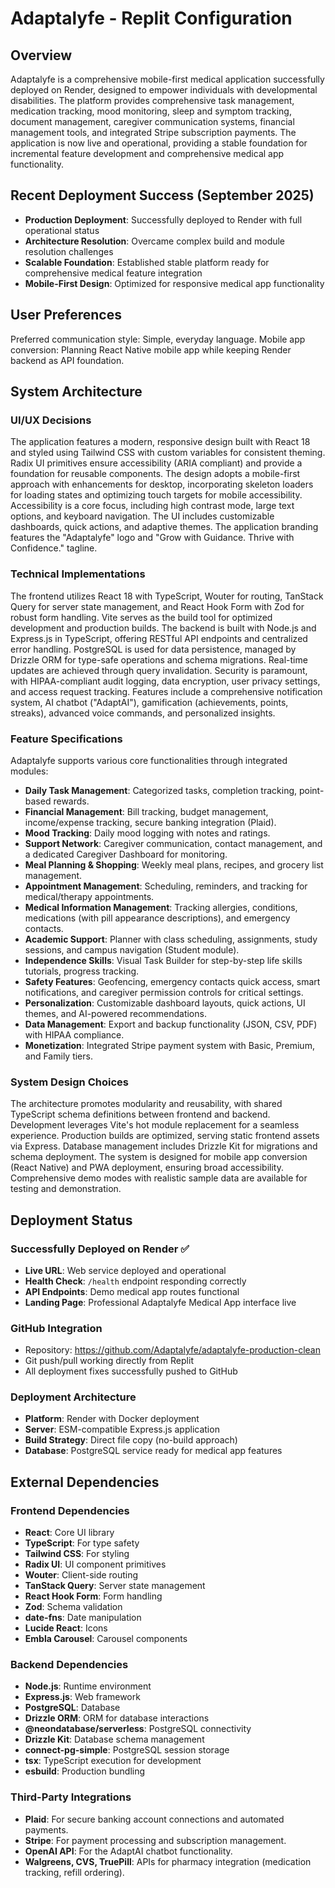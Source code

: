 # Adaptalyfe - Replit Configuration

## Overview
Adaptalyfe is a comprehensive mobile-first medical application successfully deployed on Render, designed to empower individuals with developmental disabilities. The platform provides comprehensive task management, medication tracking, mood monitoring, sleep and symptom tracking, document management, caregiver communication systems, financial management tools, and integrated Stripe subscription payments. The application is now live and operational, providing a stable foundation for incremental feature development and comprehensive medical app functionality.

## Recent Deployment Success (September 2025)
- **Production Deployment**: Successfully deployed to Render with full operational status
- **Architecture Resolution**: Overcame complex build and module resolution challenges
- **Scalable Foundation**: Established stable platform ready for comprehensive medical feature integration
- **Mobile-First Design**: Optimized for responsive medical app functionality

## User Preferences
Preferred communication style: Simple, everyday language.
Mobile app conversion: Planning React Native mobile app while keeping Render backend as API foundation.

## System Architecture

### UI/UX Decisions
The application features a modern, responsive design built with React 18 and styled using Tailwind CSS with custom variables for consistent theming. Radix UI primitives ensure accessibility (ARIA compliant) and provide a foundation for reusable components. The design adopts a mobile-first approach with enhancements for desktop, incorporating skeleton loaders for loading states and optimizing touch targets for mobile accessibility. Accessibility is a core focus, including high contrast mode, large text options, and keyboard navigation. The UI includes customizable dashboards, quick actions, and adaptive themes. The application branding features the "Adaptalyfe" logo and "Grow with Guidance. Thrive with Confidence." tagline.

### Technical Implementations
The frontend utilizes React 18 with TypeScript, Wouter for routing, TanStack Query for server state management, and React Hook Form with Zod for robust form handling. Vite serves as the build tool for optimized development and production builds. The backend is built with Node.js and Express.js in TypeScript, offering RESTful API endpoints and centralized error handling. PostgreSQL is used for data persistence, managed by Drizzle ORM for type-safe operations and schema migrations. Real-time updates are achieved through query invalidation. Security is paramount, with HIPAA-compliant audit logging, data encryption, user privacy settings, and access request tracking. Features include a comprehensive notification system, AI chatbot ("AdaptAI"), gamification (achievements, points, streaks), advanced voice commands, and personalized insights.

### Feature Specifications
Adaptalyfe supports various core functionalities through integrated modules:
- **Daily Task Management**: Categorized tasks, completion tracking, point-based rewards.
- **Financial Management**: Bill tracking, budget management, income/expense tracking, secure banking integration (Plaid).
- **Mood Tracking**: Daily mood logging with notes and ratings.
- **Support Network**: Caregiver communication, contact management, and a dedicated Caregiver Dashboard for monitoring.
- **Meal Planning & Shopping**: Weekly meal plans, recipes, and grocery list management.
- **Appointment Management**: Scheduling, reminders, and tracking for medical/therapy appointments.
- **Medical Information Management**: Tracking allergies, conditions, medications (with pill appearance descriptions), and emergency contacts.
- **Academic Support**: Planner with class scheduling, assignments, study sessions, and campus navigation (Student module).
- **Independence Skills**: Visual Task Builder for step-by-step life skills tutorials, progress tracking.
- **Safety Features**: Geofencing, emergency contacts quick access, smart notifications, and caregiver permission controls for critical settings.
- **Personalization**: Customizable dashboard layouts, quick actions, UI themes, and AI-powered recommendations.
- **Data Management**: Export and backup functionality (JSON, CSV, PDF) with HIPAA compliance.
- **Monetization**: Integrated Stripe payment system with Basic, Premium, and Family tiers.

### System Design Choices
The architecture promotes modularity and reusability, with shared TypeScript schema definitions between frontend and backend. Development leverages Vite's hot module replacement for a seamless experience. Production builds are optimized, serving static frontend assets via Express. Database management includes Drizzle Kit for migrations and schema deployment. The system is designed for mobile app conversion (React Native) and PWA deployment, ensuring broad accessibility. Comprehensive demo modes with realistic sample data are available for testing and demonstration.

## Deployment Status

### Successfully Deployed on Render ✅
- **Live URL**: Web service deployed and operational
- **Health Check**: `/health` endpoint responding correctly
- **API Endpoints**: Demo medical app routes functional
- **Landing Page**: Professional Adaptalyfe Medical App interface live

### GitHub Integration
- Repository: https://github.com/Adaptalyfe/adaptalyfe-production-clean
- Git push/pull working directly from Replit
- All deployment fixes successfully pushed to GitHub

### Deployment Architecture
- **Platform**: Render with Docker deployment
- **Server**: ESM-compatible Express.js application
- **Build Strategy**: Direct file copy (no-build approach)
- **Database**: PostgreSQL service ready for medical app features

## External Dependencies

### Frontend Dependencies
- **React**: Core UI library
- **TypeScript**: For type safety
- **Tailwind CSS**: For styling
- **Radix UI**: UI component primitives
- **Wouter**: Client-side routing
- **TanStack Query**: Server state management
- **React Hook Form**: Form handling
- **Zod**: Schema validation
- **date-fns**: Date manipulation
- **Lucide React**: Icons
- **Embla Carousel**: Carousel components

### Backend Dependencies
- **Node.js**: Runtime environment
- **Express.js**: Web framework
- **PostgreSQL**: Database
- **Drizzle ORM**: ORM for database interactions
- **@neondatabase/serverless**: PostgreSQL connectivity
- **Drizzle Kit**: Database schema management
- **connect-pg-simple**: PostgreSQL session storage
- **tsx**: TypeScript execution for development
- **esbuild**: Production bundling

### Third-Party Integrations
- **Plaid**: For secure banking account connections and automated payments.
- **Stripe**: For payment processing and subscription management.
- **OpenAI API**: For the AdaptAI chatbot functionality.
- **Walgreens, CVS, TruePill**: APIs for pharmacy integration (medication tracking, refill ordering).